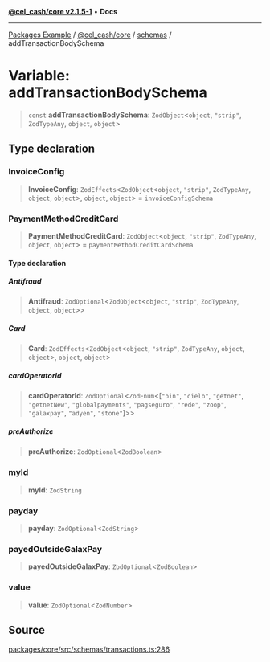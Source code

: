 [**@cel_cash/core v2.1.5-1**](../../README.md) • **Docs**

***

[Packages Example](../../../../README.md) / [@cel\_cash/core](../../README.md) / [schemas](../README.md) / addTransactionBodySchema

# Variable: addTransactionBodySchema

> `const` **addTransactionBodySchema**: `ZodObject`\<`object`, `"strip"`, `ZodTypeAny`, `object`, `object`\>

## Type declaration

### InvoiceConfig

> **InvoiceConfig**: `ZodEffects`\<`ZodObject`\<`object`, `"strip"`, `ZodTypeAny`, `object`, `object`\>, `object`, `object`\> = `invoiceConfigSchema`

### PaymentMethodCreditCard

> **PaymentMethodCreditCard**: `ZodObject`\<`object`, `"strip"`, `ZodTypeAny`, `object`, `object`\> = `paymentMethodCreditCardSchema`

#### Type declaration

##### Antifraud

> **Antifraud**: `ZodOptional`\<`ZodObject`\<`object`, `"strip"`, `ZodTypeAny`, `object`, `object`\>\>

##### Card

> **Card**: `ZodEffects`\<`ZodObject`\<`object`, `"strip"`, `ZodTypeAny`, `object`, `object`\>, `object`, `object`\>

##### cardOperatorId

> **cardOperatorId**: `ZodOptional`\<`ZodEnum`\<[`"bin"`, `"cielo"`, `"getnet"`, `"getnetNew"`, `"globalpayments"`, `"pagseguro"`, `"rede"`, `"zoop"`, `"galaxpay"`, `"adyen"`, `"stone"`]\>\>

##### preAuthorize

> **preAuthorize**: `ZodOptional`\<`ZodBoolean`\>

### myId

> **myId**: `ZodString`

### payday

> **payday**: `ZodOptional`\<`ZodString`\>

### payedOutsideGalaxPay

> **payedOutsideGalaxPay**: `ZodOptional`\<`ZodBoolean`\>

### value

> **value**: `ZodOptional`\<`ZodNumber`\>

## Source

[packages/core/src/schemas/transactions.ts:286](https://github.com/Pyxlab/celcash/blob/a34e89ae69c9dcb41ba66226cb05c8c8b83b7cf4/packages/core/src/schemas/transactions.ts#L286)

